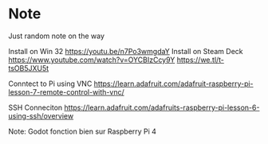 # Note
Just random note on the way



Install on Win 32 https://youtu.be/n7Po3wmgdaY
Install on Steam Deck https://www.youtube.com/watch?v=OYCBIzCcy9Y
https://we.tl/t-tsOB5JXU5t


Conntect to Pi using VNC https://learn.adafruit.com/adafruit-raspberry-pi-lesson-7-remote-control-with-vnc/

SSH Conneciton https://learn.adafruit.com/adafruits-raspberry-pi-lesson-6-using-ssh/overview


Note: Godot fonction bien sur Raspberry Pi 4 
